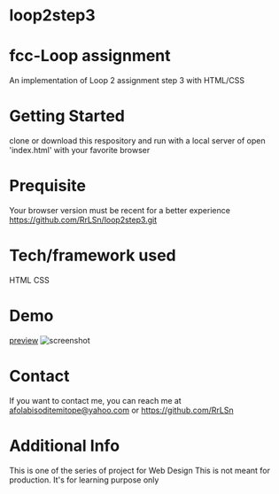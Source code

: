 # loop2step3
# fcc-Loop assignment
An implementation of Loop 2 assignment step 3 with HTML/CSS

# Getting Started
clone or download this respository and run with a local server of open 'index.html' with your favorite browser

# Prequisite
Your browser version must be recent for a better experience https://github.com/RrLSn/loop2step3.git

# Tech/framework used
HTML
CSS

# Demo
[preview](https://rawcdn.githack.com/RrLSn/loop2step3/4856cb50c6daf1a817a008cb03b267f5e279bf02/index.html)
![screenshot](./media/Screenshot%202022-11-07%20155209.png)

# Contact
If you want to contact me, you can reach me at
afolabisoditemitope@yahoo.com or
https://github.com/RrLSn

# Additional Info
This is one of the series of project for Web Design
This is not meant for production. It's for learning purpose only
